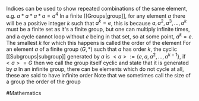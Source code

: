 Indices can be used to show repeated combinations of the same element, e.g. $a*a*a*a=a^{4}$
In a finite [[Groups|group]], for any element $a$ there will be a positive integer $k$ such that $a^{k}=e$, this is because $a,a^{2},a^{3},\dots,a^{k}$ must be a finite set as it's a finite group, but one can multiply infinite times, and a cycle cannot loop without $e$ being in that set, so at some point, $a^{k}=e$. The smallest $k$ for which this happens is called the order of the element
For an element $a$ of a finite group $(G,*)$ such that $a$ has order $k$, the cyclic [[Subgroups|subgroup]] generated by $a$ is $<a>:=\{ e,a,a^{2},\dots,a^{k-1} \}$, if $<a> = G$ then we call the group itself cyclic and state that it is generated by $a$
In an infinite group, there can be elements which do not cycle at all, these are said to have infinite order
Note that we sometimes call the size of a group the order of the group

#Mathematics